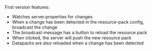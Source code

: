 First version features:
- Watches server.properties for changes
- When a change has been detected in the resource-pack config, broadcast the change
- The broadcast message has a button to reload the resource pack
- When clicked, the server will push the new resource pack
- Datapacks are also reloaded when a change has been detected